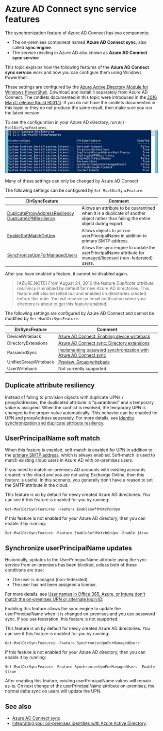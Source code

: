 <properties
	pageTitle="Azure AD Connect sync service features and configuration | Microsoft Azure"
	description="Describes service side features for Azure AD Connect sync service."
	services="active-directory"
	documentationCenter=""
	authors="andkjell"
	manager="stevenpo"
	editor=""/>

<tags
	ms.service="active-directory"
	ms.workload="identity"
	ms.tgt_pltfrm="na"
	ms.devlang="na"
	ms.topic="article"
	ms.date="08/22/2016"
	ms.author="andkjell;markvi"/>

# Azure AD Connect sync service features

The synchronization feature of Azure AD Connect has two components:

- The on-premises component named **Azure AD Connect sync**, also called **sync engine**.
- The service residing in Azure AD also known as **Azure AD Connect sync service**

This topic explains how the following features of the **Azure AD Connect sync service** work and how you can configure them using Windows PowerShell.

These settings are configured by the [Azure Active Directory Module for Windows PowerShell](http://aka.ms/aadposh). Download and install it separately from Azure AD Connect. The cmdlets documented in this topic were introduced in the [2016 March release (build 9031.1)](http://social.technet.microsoft.com/wiki/contents/articles/28552.microsoft-azure-active-directory-powershell-module-version-release-history.aspx#Version_9031_1). If you do not have the cmdlets documented in this topic or they do not produce the same result, then make sure you run the latest version.

To see the configuration in your Azure AD directory, run `Get-MsolDirSyncFeatures`.  
![Get-MsolDirSyncFeatures result](./media/active-directory-aadconnectsyncservice-features/getmsoldirsyncfeatures.png)

Many of these settings can only be changed by Azure AD Connect.

The following settings can be configured by `Set-MsolDirSyncFeature`:

DirSyncFeature | Comment
--- | ---
[DuplicateProxyAddressResiliency<br/>DuplicateUPNResiliency](#duplicate-attribute-resiliency) | Allows an attribute to be quarantined when it is a duplicate of another object rather than failing the entire object during export.
[EnableSoftMatchOnUpn](#userprincipalname-soft-match) | Allows objects to join on userPrincipalName in addition to primary SMTP address.
[SynchronizeUpnForManagedUsers](#synchronize-userprincipalname-updates) | Allows the sync engine to update the userPrincipalName attribute for managed/licensed (non-federated) users.

After you have enabled a feature, it cannot be disabled again.

>[AZURE.NOTE] From August 24, 2016 the feature *Duplicate attribute resiliency* is enabled by default for new Azure AD directories. This feature will also be rolled out and enabled on directories created before this date. You will receive an email notification when your directory is about to get this feature enabled.

The following settings are configured by Azure AD Connect and cannot be modified by `Set-MsolDirSyncFeature`:

DirSyncFeature | Comment
--- | ---
DeviceWriteback | [Azure AD Connect: Enabling device writeback](active-directory-aadconnect-feature-device-writeback.md)
DirectoryExtensions | [Azure AD Connect sync: Directory extensions](active-directory-aadconnectsync-feature-directory-extensions.md)
PasswordSync | [Implementing password synchronization with Azure AD Connect sync](active-directory-aadconnectsync-implement-password-synchronization.md)
UnifiedGroupWriteback | [Preview: Group writeback](active-directory-aadconnect-feature-preview.md#group-writeback)
UserWriteback | Not currently supported.

## Duplicate attribute resiliency
Instead of failing to provision objects with duplicate UPNs / proxyAddresses, the duplicated attribute is “quarantined” and a temporary value is assigned. When the conflict is resolved, the temporary UPN is changed to the proper value automatically. This behavior can be enabled for UPN and proxyAddress separately. For more details, see [Identity synchronization and duplicate attribute resiliency](active-directory-aadconnectsyncservice-duplicate-attribute-resiliency.md).

## UserPrincipalName soft match
When this feature is enabled, soft-match is enabled for UPN in addition to the [primary SMTP address](https://support.microsoft.com/kb/2641663), which is always enabled. Soft-match is used to match existing cloud users in Azure AD with on-premises users.

If you need to match on-premises AD accounts with existing accounts created in the cloud and you are not using Exchange Online, then this feature is useful. In this scenario, you generally don’t have a reason to set the SMTP attribute in the cloud.

This feature is on by default for newly created Azure AD directories. You can see if this feature is enabled for you by running:  
```
Get-MsolDirSyncFeatures -Feature EnableSoftMatchOnUpn
```

If this feature is not enabled for your Azure AD directory, then you can enable it by running:  
```
Set-MsolDirSyncFeature -Feature EnableSoftMatchOnUpn -Enable $true
```

## Synchronize userPrincipalName updates
Historically, updates to the UserPrincipalName attribute using the sync service from on-premises has been blocked, unless both of these conditions are true:

- The user is managed (non-federated).
- The user has not been assigned a license.

For more details, see [User names in Office 365, Azure, or Intune don't match the on-premises UPN or alternate login ID](https://support.microsoft.com/kb/2523192).

Enabling this feature allows the sync engine to update the userPrincipalName when it is changed on-premises and you use password sync. If you use federation, this feature is not supported.

This feature is on by default for newly created Azure AD directories. You can see if this feature is enabled for you by running:  
```
Get-MsolDirSyncFeatures -Feature SynchronizeUpnForManagedUsers
```

If this feature is not enabled for your Azure AD directory, then you can enable it by running:  
```
Set-MsolDirSyncFeature -Feature SynchronizeUpnForManagedUsers -Enable $true
```

After enabling this feature, existing userPrincipalName values will remain as-is. On next change of the userPrincipalName attribute on-premises, the normal delta sync on users will update the UPN.  

## See also

- [Azure AD Connect sync](active-directory-aadconnectsync-whatis.md)
- [Integrating your on-premises identities with Azure Active Directory](active-directory-aadconnect.md).
